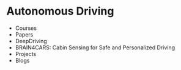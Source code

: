 
# Autonomous Driving  

- Courses
- Papers
- DeepDriving
- BRAIN4CARS: Cabin Sensing for Safe and Personalized Driving
- Projects
- Blogs
